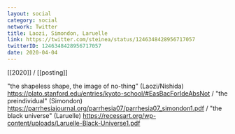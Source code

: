 ```yaml
---
layout: social
category: social
network: Twitter
title: Laozi, Simondon, Laruelle
link: https://twitter.com/steinea/status/1246348428956717057
twitterID: 1246348428956717057
date: 2020-04-04
---
```


[[2020]] / [[posting]]

"the shapeless shape, the image of no-thing" (Laozi/Nishida) <https://plato.stanford.edu/entries/kyoto-school/#EasBacForIdeAbsNot> / "the preindividual" (Simondon) <https://parrhesiajournal.org/parrhesia07/parrhesia07_simondon1.pdf> / "the black universe" (Laruelle) <https://recessart.org/wp-content/uploads/Laruelle-Black-Universe1.pdf>
